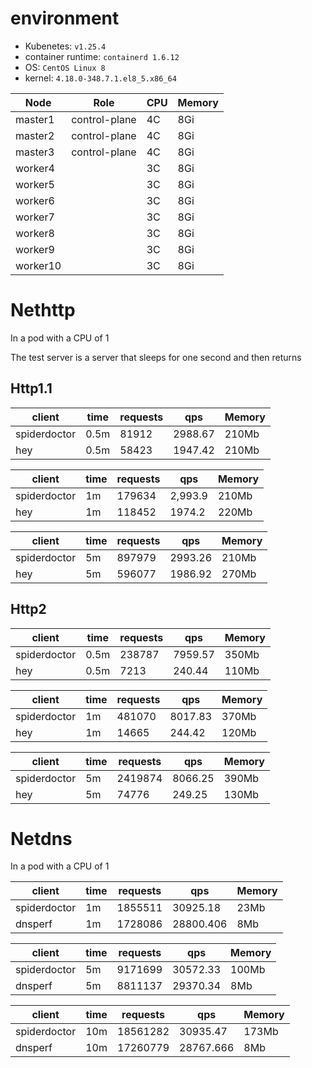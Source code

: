 
# environment
- Kubenetes: `v1.25.4`
- container runtime: `containerd 1.6.12`
- OS: `CentOS Linux 8`
- kernel: `4.18.0-348.7.1.el8_5.x86_64`

| Node     | Role          | CPU  | Memory |
| -------- | ------------- | ---- | ------ |
| master1  | control-plane | 4C   | 8Gi    |
| master2  | control-plane | 4C   | 8Gi    |
| master3  | control-plane | 4C   | 8Gi    |
| worker4  |               | 3C   | 8Gi    |
| worker5  |               | 3C   | 8Gi    |
| worker6  |               | 3C   | 8Gi    |
| worker7  |               | 3C   | 8Gi    |
| worker8  |               | 3C   | 8Gi    |
| worker9  |               | 3C   | 8Gi    |
| worker10 |               | 3C   | 8Gi    |

# Nethttp

In a pod with a CPU of 1 

The test server is a server that sleeps for one second and then returns
## Http1.1

| client       | time | requests | qps     | Memory |
|--------------|------|----------|---------|--------|
| spiderdoctor | 0.5m | 81912    | 2988.67 | 210Mb  |
| hey          | 0.5m | 58423    | 1947.42 | 210Mb  |

| client       | time | requests | qps     | Memory |
|--------------|------|----------|---------|--------|
| spiderdoctor | 1m   | 179634   | 2,993.9 | 210Mb  |
| hey          | 1m   | 118452   | 1974.2  | 220Mb  |

| client       | time | requests | qps     | Memory |
|--------------|------|----------|---------|--------|
| spiderdoctor | 5m   | 897979   | 2993.26 | 210Mb  |
| hey          | 5m   | 596077   | 1986.92 | 270Mb  |


## Http2

| client       | time | requests | qps     | Memory |
|--------------|------|----------|---------|--------|
| spiderdoctor | 0.5m | 238787   | 7959.57 | 350Mb  |
| hey          | 0.5m | 7213     | 240.44  | 110Mb  |

| client       | time | requests  | qps      | Memory |
|--------------|------|-----------|----------|--------|
| spiderdoctor | 1m   | 481070    | 8017.83  | 370Mb  |
| hey          | 1m   | 14665     | 244.42   | 120Mb  |

| client       | time | requests | qps      | Memory |
|--------------|------|----------|----------|--------|
| spiderdoctor | 5m   | 2419874  | 8066.25  | 390Mb  |
| hey          | 5m   | 74776    | 249.25   | 130Mb  |


# Netdns

In a pod with a CPU of 1

| client       | time | requests | qps        | Memory |
|--------------|------|----------|------------|--------|
| spiderdoctor | 1m   | 1855511  | 30925.18   | 23Mb   |
| dnsperf      | 1m   | 1728086  | 28800.406  | 8Mb    |

| client       | time | requests | qps      | Memory |
|--------------|------|----------|----------|--------|
| spiderdoctor | 5m   | 9171699  | 30572.33 | 100Mb  |
| dnsperf      | 5m   | 8811137  | 29370.34 | 8Mb    |

| client       | time | requests  | qps       | Memory |
|--------------|------|-----------|-----------|--------|
| spiderdoctor | 10m  | 18561282  | 30935.47  | 173Mb  |
| dnsperf      | 10m  | 17260779  | 28767.666 | 8Mb    |
